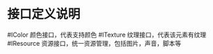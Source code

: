 接口定义说明
=======================
#IColor 颜色接口，代表支持颜色
#ITexture 纹理接口，代表该元素有纹理
#IResource 资源接口，统一资源管理，包括图片，声音，脚本等
